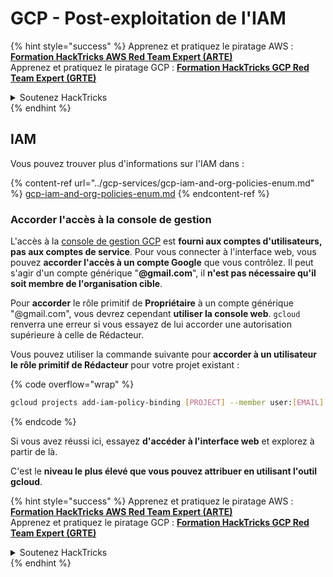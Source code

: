 # GCP - Post-exploitation de l'IAM

{% hint style="success" %}
Apprenez et pratiquez le piratage AWS :<img src="/.gitbook/assets/image.png" alt="" data-size="line">[**Formation HackTricks AWS Red Team Expert (ARTE)**](https://training.hacktricks.xyz/courses/arte)<img src="/.gitbook/assets/image.png" alt="" data-size="line">\
Apprenez et pratiquez le piratage GCP : <img src="/.gitbook/assets/image (2).png" alt="" data-size="line">[**Formation HackTricks GCP Red Team Expert (GRTE)**<img src="/.gitbook/assets/image (2).png" alt="" data-size="line">](https://training.hacktricks.xyz/courses/grte)

<details>

<summary>Soutenez HackTricks</summary>

* Consultez les [**plans d'abonnement**](https://github.com/sponsors/carlospolop)!
* **Rejoignez le** 💬 [**groupe Discord**](https://discord.gg/hRep4RUj7f) ou le [**groupe Telegram**](https://t.me/peass) ou **suivez-nous** sur **Twitter** 🐦 [**@hacktricks\_live**](https://twitter.com/hacktricks\_live)**.**
* **Partagez des astuces de piratage en soumettant des PR aux** [**HackTricks**](https://github.com/carlospolop/hacktricks) et [**HackTricks Cloud**](https://github.com/carlospolop/hacktricks-cloud) github repos.

</details>
{% endhint %}

## IAM <a href="#service-account-impersonation" id="service-account-impersonation"></a>

Vous pouvez trouver plus d'informations sur l'IAM dans :

{% content-ref url="../gcp-services/gcp-iam-and-org-policies-enum.md" %}
[gcp-iam-and-org-policies-enum.md](../gcp-services/gcp-iam-and-org-policies-enum.md)
{% endcontent-ref %}

### Accorder l'accès à la console de gestion <a href="#granting-access-to-management-console" id="granting-access-to-management-console"></a>

L'accès à la [console de gestion GCP](https://console.cloud.google.com) est **fourni aux comptes d'utilisateurs, pas aux comptes de service**. Pour vous connecter à l'interface web, vous pouvez **accorder l'accès à un compte Google** que vous contrôlez. Il peut s'agir d'un compte générique "**@gmail.com**", il **n'est pas nécessaire qu'il soit membre de l'organisation cible**.

Pour **accorder** le rôle primitif de **Propriétaire** à un compte générique "@gmail.com", vous devrez cependant **utiliser la console web**. `gcloud` renverra une erreur si vous essayez de lui accorder une autorisation supérieure à celle de Rédacteur.

Vous pouvez utiliser la commande suivante pour **accorder à un utilisateur le rôle primitif de Rédacteur** pour votre projet existant :

{% code overflow="wrap" %}
```bash
gcloud projects add-iam-policy-binding [PROJECT] --member user:[EMAIL] --role roles/editor
```
{% endcode %}

Si vous avez réussi ici, essayez **d'accéder à l'interface web** et explorez à partir de là.

C'est le **niveau le plus élevé que vous pouvez attribuer en utilisant l'outil gcloud**.

{% hint style="success" %}
Apprenez et pratiquez le piratage AWS :<img src="/.gitbook/assets/image.png" alt="" data-size="line">[**Formation HackTricks AWS Red Team Expert (ARTE)**](https://training.hacktricks.xyz/courses/arte)<img src="/.gitbook/assets/image.png" alt="" data-size="line">\
Apprenez et pratiquez le piratage GCP : <img src="/.gitbook/assets/image (2).png" alt="" data-size="line">[**Formation HackTricks GCP Red Team Expert (GRTE)**<img src="/.gitbook/assets/image (2).png" alt="" data-size="line">](https://training.hacktricks.xyz/courses/grte)

<details>

<summary>Soutenez HackTricks</summary>

* Consultez les [**plans d'abonnement**](https://github.com/sponsors/carlospolop)!
* **Rejoignez le** 💬 [**groupe Discord**](https://discord.gg/hRep4RUj7f) ou le [**groupe Telegram**](https://t.me/peass) ou **suivez-nous** sur **Twitter** 🐦 [**@hacktricks\_live**](https://twitter.com/hacktricks\_live)**.**
* **Partagez des astuces de piratage en soumettant des PR aux** [**HackTricks**](https://github.com/carlospolop/hacktricks) et [**HackTricks Cloud**](https://github.com/carlospolop/hacktricks-cloud) dépôts github.

</details>
{% endhint %}

